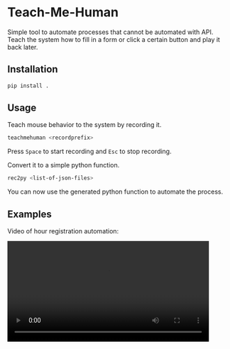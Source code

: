 # Teach-Me-Human

Simple tool to automate processes that cannot be automated with API.
Teach the system how to fill in a form or click a certain button and play it
back later.


## Installation

```bash
pip install .
```

## Usage

Teach mouse behavior to the system by recording it.
```bash
teachmehuman <recordprefix>
```
Press `Space` to start recording and `Esc` to stop recording.

Convert it to a simple python function.

```bash
rec2py <list-of-json-files>
```

You can now use the generated python function to automate the process.

## Examples

Video of hour registration automation:

<video src='assets/bot_hours.mp4' width=90%/>

[![Video Label](http://img.youtube.com/vi/YOUTUBE_VIDEO_ID/0.jpg)](https://github.com/maxspahn/teachmehuman/blob/main/assets/bot_hours.mp4)




